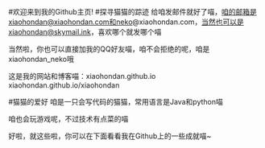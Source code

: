 #欢迎来到我的Github主页!
#探寻猫猫的踪迹
给咱发邮件就好了喵，咱的邮箱是xiaohondan@xiaohondan.com和neko@xiaohondan.com，当然也可以是xiaohondan@skymail.ink，喜欢哪个就发哪个喵

当然啦，你也可以直接加我的QQ好友喵，咱不会拒绝的呢，咱是xiaohondan_neko哦

这是我的网站和博客喵：xiaohondan.github.io xiaohondan.github.io/xiaohondan

#猫猫的爱好
咱是一只会写代码的猫猫，常用语言是Java和python喵

咱也会玩游戏呢，不过技术有点菜的喵

好啦，就这些啦，你可以在下面看看我在Github上的一些成就喵~